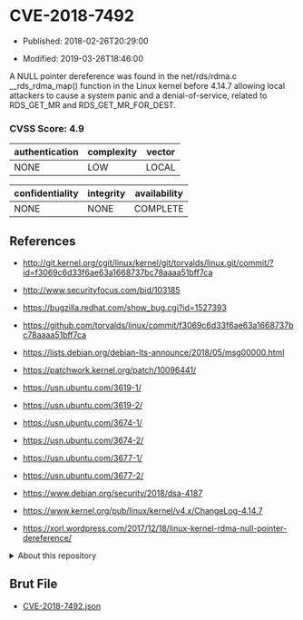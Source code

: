 # CVE-2018-7492

- Published: 2018-02-26T20:29:00

- Modified: 2019-03-26T18:46:00

A NULL pointer dereference was found in the net/rds/rdma.c __rds_rdma_map() function in the Linux kernel before 4.14.7 allowing local attackers to cause a system panic and a denial-of-service, related to RDS_GET_MR and RDS_GET_MR_FOR_DEST.

### CVSS Score: **4.9**

| authentication | complexity | vector |
| --- | --- | --- |
| NONE | LOW | LOCAL |

| confidentiality | integrity | availability |
| --- | --- | --- |
| NONE | NONE | COMPLETE |

## References

* http://git.kernel.org/cgit/linux/kernel/git/torvalds/linux.git/commit/?id=f3069c6d33f6ae63a1668737bc78aaaa51bff7ca

* http://www.securityfocus.com/bid/103185

* https://bugzilla.redhat.com/show_bug.cgi?id=1527393

* https://github.com/torvalds/linux/commit/f3069c6d33f6ae63a1668737bc78aaaa51bff7ca

* https://lists.debian.org/debian-lts-announce/2018/05/msg00000.html

* https://patchwork.kernel.org/patch/10096441/

* https://usn.ubuntu.com/3619-1/

* https://usn.ubuntu.com/3619-2/

* https://usn.ubuntu.com/3674-1/

* https://usn.ubuntu.com/3674-2/

* https://usn.ubuntu.com/3677-1/

* https://usn.ubuntu.com/3677-2/

* https://www.debian.org/security/2018/dsa-4187

* https://www.kernel.org/pub/linux/kernel/v4.x/ChangeLog-4.14.7

* https://xorl.wordpress.com/2017/12/18/linux-kernel-rdma-null-pointer-dereference/

<details>
<summary>About this repository</summary> 

  This repository is part of the project [Live Hack CVE](https://github.com/Live-Hack-CVE). Main website can be found [www.live-hack.org](https://www.live-hack.org) 
  
  Made by [Sn0wAlice](https://github.com/Sn0wAlice) for the people that care about security and need to have a feed of the latest CVEs. Hope you enjoy it, don't forget to star the repo and follow me on [Twitter](https://twitter.com/Sn0wAlice) and [Github](https://github.com/Sn0wAlice). And that is my [personnal website](https://www.alice-snow.me/)

  - [Home Page](https://github.com/Live-Hack-CVE)
  - [Framework](https://github.com/Live-Hack-CVE/cve-framework)
  - [CVE database](https://github.com/Live-Hack-CVE/full_database)
  - [Changelog](https://github.com/Live-Hack-CVE/Changelog)
</details>

## Brut File

* [CVE-2018-7492.json](https://raw.githubusercontent.com/Live-Hack-CVE/full_database/main/cves/2018/CVE-2018-7492.json)

